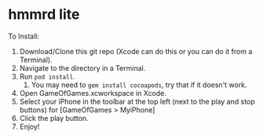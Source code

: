 # hmmrd lite

To Install:

1. Download/Clone this git repo (Xcode can do this or you can do it from a Terminal).
2. Navigate to the directory in a Terminal.
3. Run `pod install`.
    1. You may need to `gem install cocoapods`, try that if it doesn't work.
4. Open GameOfGames.xcworkspace in Xcode.
5. Select your iPhone in the toolbar at the top left (next to the play and stop buttons) for [GameOfGames > MyiPhone]
6. Click the play button.
7. Enjoy!

